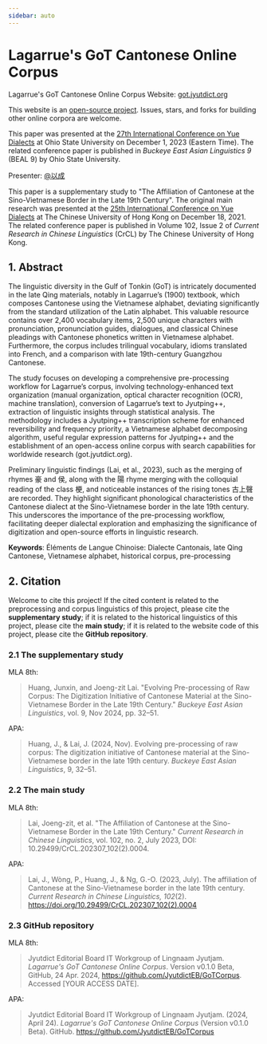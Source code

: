 ```yaml
---
sidebar: auto
---
```


# Lagarrue's GoT Cantonese Online Corpus

Lagarrue's GoT Cantonese Online Corpus Website: [got.jyutdict.org](https://got.jyutdict.org/)

This website is an [open-source project](https://github.com/JyutdictEB/GoTCorpus). Issues, stars, and forks for building other online corpora are welcome.

This paper was presented at the [27th International Conference on Yue Dialects](https://u.osu.edu/yue2023/) at Ohio State University on December 1, 2023 (Eastern Time). The related conference paper is published in *Buckeye East Asian Linguistics 9* (BEAL 9) by Ohio State University.

Presenter: [@以成](https://www.zhihu.com/people/huang-jun-xin-74)

This paper is a supplementary study to "The Affiliation of Cantonese at the Sino-Vietnamese Border in the Late 19th Century". The original main research was presented at the [25th International Conference on Yue Dialects](https://www.cuhk.edu.hk/ics/clrc/yue25/index_en.html) at The Chinese University of Hong Kong on December 18, 2021. The related conference paper is published in Volume 102, Issue 2 of *Current Research in Chinese Linguistics* (CrCL) by The Chinese University of Hong Kong.

## 1. Abstract

The linguistic diversity in the Gulf of Tonkin (GoT) is intricately documented in the late Qing materials, notably in Lagarrue’s (1900) textbook, which composes Cantonese using the Vietnamese alphabet, deviating significantly from the standard utilization of the Latin alphabet. This valuable resource contains over 2,400 vocabulary items, 2,500 unique characters with pronunciation, pronunciation guides, dialogues, and classical Chinese pleadings with Cantonese phonetics written in Vietnamese alphabet. Furthermore, the corpus includes trilingual vocabulary, idioms translated into French, and a comparison with late 19th-century Guangzhou Cantonese.

The study focuses on developing a comprehensive pre-processing workflow for Lagarrue’s corpus, involving technology-enhanced text organization (manual organization, optical character recognition (OCR), machine translation), conversion of Lagarrue’s text to Jyutping++, extraction of linguistic insights through statistical analysis. The methodology includes a Jyutping++ transcription scheme for enhanced reversibility and frequency priority, a Vietnamese alphabet decomposing algorithm, useful regular expression patterns for Jyutping++ and the establishment of an open-access online corpus with search capabilities for worldwide research (got.jyutdict.org).

Preliminary linguistic findings (Lai, et al., 2023), such as the merging of rhymes 豪 and 侯, along with the 陽 rhyme merging with the colloquial reading of the class 梗, and noticeable instances of the rising tones 古上聲 are recorded. They highlight significant phonological characteristics of the Cantonese dialect at the Sino-Vietnamese border in the late 19th century. This underscores the importance of the pre-processing workflow, facilitating deeper dialectal exploration and emphasizing the significance of digitization and open-source efforts in linguistic research.

**Keywords**: Éléments de Langue Chinoise: Dialecte Cantonais, late Qing Cantonese, Vietnamese alphabet, historical corpus, pre-processing

## 2. Citation

Welcome to cite this project! If the cited content is related to the preprocessing and corpus linguistics of this project, please cite the **supplementary study**; if it is related to the historical linguistics of this project, please cite the **main study**; if it is related to the website code of this project, please cite the **GitHub repository**.

### 2.1 The supplementary study

MLA 8th:

> Huang, Junxin, and Joeng-zit Lai. "Evolving Pre-processing of Raw Corpus: The Digitization Initiative of Cantonese Material at the Sino-Vietnamese Border in the Late 19th Century." *Buckeye East Asian Linguistics*, vol. 9, Nov 2024, pp. 32–51.

APA:

> Huang, J., & Lai, J. (2024, Nov). Evolving pre-processing of raw corpus: The digitization initiative of Cantonese material at the Sino-Vietnamese border in the late 19th century. *Buckeye East Asian Linguistics*, 9, 32–51.

### 2.2 The main study

MLA 8th:

> Lai, Joeng-zit, et al. "The Affiliation of Cantonese at the Sino-Vietnamese Border in the Late 19th Century." *Current Research in Chinese Linguistics*, vol. 102, no. 2, July 2023, DOI: 10.29499/CrCL.202307_102(2).0004.

APA:

> Lai, J., Wòng, P., Huang, J., & Ng, G.-O. (2023, July). The affiliation of Cantonese at the Sino-Vietnamese border in the late 19th century. *Current Research in Chinese Linguistics, 102*(2). https://doi.org/10.29499/CrCL.202307_102(2).0004

### 2.3 GitHub repository

MLA 8th:

> Jyutdict Editorial Board IT Workgroup of Lingnaam Jyutjam. *Lagarrue's GoT Cantonese Online Corpus*. Version v0.1.0 Beta, GitHub, 24 Apr. 2024, https://github.com/JyutdictEB/GoTCorpus. Accessed [YOUR ACCESS DATE].

APA:

> Jyutdict Editorial Board IT Workgroup of Lingnaam Jyutjam. (2024, April 24). *Lagarrue's GoT Cantonese Online Corpus* (Version v0.1.0 Beta). GitHub. https://github.com/JyutdictEB/GoTCorpus
